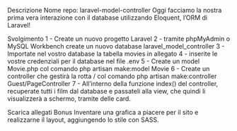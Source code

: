 Descrizione
Nome repo: laravel-model-controller
Oggi facciamo la nostra prima vera interazione con il database utilizzando Eloquent, l’ORM di Laravel!

Svolgimento
1 - Create un nuovo progetto Laravel
2 - tramite phpMyAdmin o MySQL Workbench create un nuovo database laravel_model_controller
3 - Importate nel vostro database la tabella movies in allegato
4 - inserite le vostre credenziali per il database nel file .env
5 - Create un model Movie.php col comando php artisan make:model Movie
6 - Create un controller che gestirà la rotta / col comando
php artisan make:controller Guest/PageController
7 - All’interno della funzione index() del controller, recuperate tutti i film dal database e passateli alla view, che quindi li visualizzerà a schermo, tramite delle card.


Scarica allegati
Bonus 
Inventare una grafica a piacere per il sito e realizzarne il layout, aggiungendo lo stile con SASS.